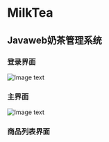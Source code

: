 # MilkTea
## Javaweb奶茶管理系统
### 登录界面
![Image text](https://raw.githubusercontent.com/zhumei123/MilkTea/master/src/main/webapp/img/login.png)
### 主界面
![Image text](https://raw.githubusercontent.com/zhumei123/MilkTea/master/src/main/webapp/img/index.png)
### 商品列表界面
